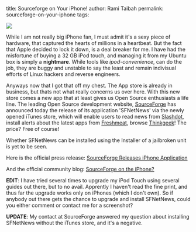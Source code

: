title: Sourceforge on Your iPhone!
author:  Rami Taibah
permalink: sourceforge-on-your-iphone
tags: 

![]({filename}/images/iphone.jpg)

While I am not really big iPhone fan, I must admit it's a sexy piece of hardware, that captured the hearts of millions in a heartbeat. But the fact that Apple decided to lock it down, is a deal breaker for me. I have had the misfortune of buying a 32 GB iPod touch, and managing it from my Ubuntu box is simply a **nightmare**. While tools like _ipod-convenience_, can do the job, they are buggy and unstable to say the least and remain indivisual efforts of Linux hackers and reverse engineers.

Anyways now that I got that off my chest. The App store is already in business, but thats not what really concerns us over here. With this new store comes a new app that at least gives us Open Source enthusiasts a life line. The leading Open Source development website, [SourceForge](http://www.sourceforge.net) has announced today the release of its application 'SFNetNews' via the newly opened iTunes store, which will enable users to read news from [Slashdot](http://www.slashdot.com), install alerts about the latest apps from [Freshmeat](http://www.freshmeat.net), browse [Thinkgeek](http://www.thinkgeek.com)! The price? Free of course!

Whether SFNetNews can be installed using the Installer of a jailbroken unit is yet to be seen.

Here is the official press release: [SourceForge Releases iPhone Application](http://www.marketwatch.com/news/story/sourceforge-releases-iphone-application/story.aspx?guid={D8C44F20-C3A1-4455-BDD5-E2CEB06B373E}&dist=hppr)

And the official community blog: [SourceForge on the iPhone?](http://sourceforge.net/community/sourceforge-on-the-iphone/)

**EDIT**: I have tried several times to upgrade my iPod Touch using several guides out there, but to no avail. Apprently I haven't read the fine print, and thus far the upgrade works only on iPhones (which I don't own). So if anybody out there gets the chance to upgrade and install SFNetNews, could you either comment or contact me for a screenshot?

**UPDATE**: My contact at SourceForge answered my question about installing SFNetNews without the iTunes store, and it's a negative.
